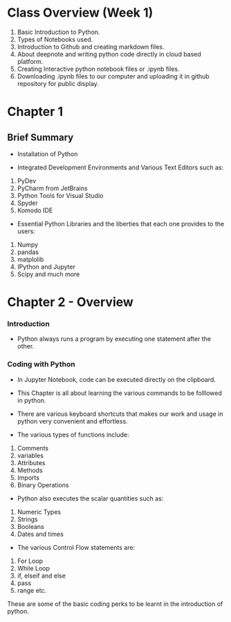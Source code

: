 # Class Overview (Week 1)
1. Basic Introduction to Python.
2. Types of Notebooks used.
3. Introduction to Github and creating markdown files.
4. About deepnote and writing python code directly in cloud based platform.
5. Creating Interactive python notebook files or .ipynb files.
6. Downloading .ipynb files to our computer and uploading it in github repository for public display.

# Chapter 1 
## Brief Summary
- Installation of Python

- Integrated Development Environments and Various Text Editors such as:
1. PyDev 
2. PyCharm from JetBrains 
3. Python Tools for Visual Studio 
4. Spyder 
5. Komodo IDE

- Essential Python Libraries and the liberties that each one provides to the users:
1. Numpy
2. pandas
3. matplolib
4. IPython and Jupyter
5. Scipy and much more


# Chapter 2 - Overview
### Introduction 
- Python always runs a program by executing one statement after the other.

### Coding with Python
- In Jupyter Notebook, code can be executed directly on the clipboard.

- This Chapter is all about learning the various commands to be folllowed in python.

- There are various keyboard shortcuts that makes our work and usage in python very convenient and effortless.

- The various types of functions include: 
1. Comments
2. variables
3. Attributes
4. Methods
5. Imports
6. Binary Operations

- Python also executes the scalar quantities such as:
1. Numeric Types
2. Strings
3. Booleans
4. Dates and times

- The various Control Flow statements are:
1. For Loop
2. While Loop 
3. if, elseif and else
4. pass 
5. range etc.

These are some of the basic coding perks to be learnt in the introduction of python. 

